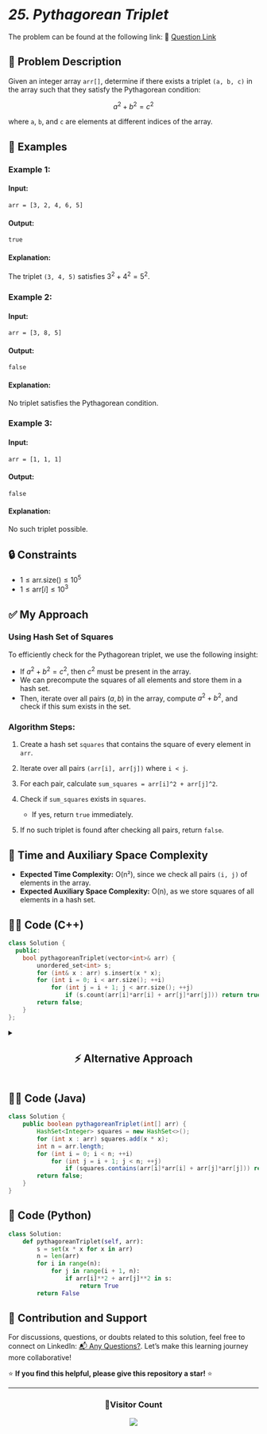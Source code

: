 # *25. Pythagorean Triplet*

The problem can be found at the following link: 🔗 [Question Link](https://www.geeksforgeeks.org/problems/pythagorean-triplet3018/1)

## **🧩 Problem Description**

Given an integer array `arr[]`, determine if there exists a triplet `(a, b, c)` in the array such that they satisfy the Pythagorean condition:

$$
a^2 + b^2 = c^2
$$

where `a`, `b`, and `c` are elements at different indices of the array.

## **📘 Examples**

### **Example 1:**

#### **Input:**

`arr = [3, 2, 4, 6, 5]`

#### **Output:**

`true`

#### **Explanation:**

The triplet `(3, 4, 5)` satisfies $3^2 + 4^2 = 5^2$.

### **Example 2:**

#### **Input:**

`arr = [3, 8, 5]`

#### **Output:**

`false`

#### **Explanation:**

No triplet satisfies the Pythagorean condition.

### **Example 3:**

#### **Input:**

`arr = [1, 1, 1]`

#### **Output:**

`false`

#### **Explanation:**

No such triplet possible.

## **🔒 Constraints**

* $1 \leq \text{arr.size()} \leq 10^5$
* $1 \leq \text{arr}[i] \leq 10^3$


## **✅ My Approach**

### **Using Hash Set of Squares**

To efficiently check for the Pythagorean triplet, we use the following insight:

* If $a^2 + b^2 = c^2$, then $c^2$ must be present in the array.
* We can precompute the squares of all elements and store them in a hash set.
* Then, iterate over all pairs $(a, b)$ in the array, compute $a^2 + b^2$, and check if this sum exists in the set.

### **Algorithm Steps:**

1. Create a hash set `squares` that contains the square of every element in `arr`.
2. Iterate over all pairs `(arr[i], arr[j])` where `i < j`.
3. For each pair, calculate `sum_squares = arr[i]^2 + arr[j]^2`.
4. Check if `sum_squares` exists in `squares`.

   * If yes, return `true` immediately.
5. If no such triplet is found after checking all pairs, return `false`.


## **🧮 Time and Auxiliary Space Complexity**

* **Expected Time Complexity:** O(n²), since we check all pairs `(i, j)` of elements in the array.
* **Expected Auxiliary Space Complexity:** O(n), as we store squares of all elements in a hash set.


## **🧑‍💻 Code (C++)**

```cpp
class Solution {
  public:
    bool pythagoreanTriplet(vector<int>& arr) {
        unordered_set<int> s;
        for (int& x : arr) s.insert(x * x);
        for (int i = 0; i < arr.size(); ++i)
            for (int j = i + 1; j < arr.size(); ++j)
                if (s.count(arr[i]*arr[i] + arr[j]*arr[j])) return true;
        return false;
    }
};
```

<details>
<summary><h2 align="center">⚡ Alternative Approach</h2></summary>


## 📊 **2️⃣ Frequency Array & Math (O(k²))**

Use a fixed-size frequency array (max value ≤1000) and check `c = √(a²+b²)`.

### **Algorithm Steps:**

1. Build `freq[1001]` for counts of each value.
2. Collect sorted `unique_nums` where `freq[x] > 0`.
3. For each `i ≤ j` in `unique_nums`:

   * Compute `c2 = a*a + b*b`, `c = round(sqrt(c2))`.
   * If `c ≤ 1000`, `c*c == c2`, and `freq[c] > 0`, validate counts:

     * If all three equal, `freq[a] ≥ 3`.
     * If two equal, those freq≥2.
     * Else all distinct.
   * Return `true` if valid.
4. Return `false`.

```cpp
class Solution {
  public:
    bool pythagoreanTriplet(vector<int>& arr) {
        int freq[1001] = {0};
        for(int x: arr) freq[x]++;
        vector<int> u;
        for(int i=1;i<=1000;++i) if(freq[i]) u.push_back(i);
        int m = u.size();
        for(int i=0;i<m;++i) for(int j=i;j<m;++j) {
            int a=u[i], b=u[j], c2=a*a + b*b;
            int c = int(round(sqrt(c2)));
            if(c>1000 || c*c!=c2 || freq[c]==0) continue;
            if(a==b && b==c && freq[a]>=3) return true;
            if(a==b && freq[a]>=2 && freq[c]>=1 && c!=a) return true;
            if(a==c && freq[a]>=2 && freq[b]>=1 && b!=a) return true;
            if(b==c && freq[b]>=2 && freq[a]>=1 && a!=b) return true;
            if(a!=b && b!=c && a!=c) return true;
        }
        return false;
    }
};
```

### ✅ **Why This Approach?**

* Exploits small value range for O(1) existence checks.
* Ensures correct index‐distinctness via frequency validation.

#### 📝 **Complexity Analysis:**

* **Time:** O(k²), k ≤ 1000 unique values → worst \~10⁶ operations.
* **Auxiliary Space:** O(1) (fixed array of size 1001).



## 🆚 **Comparison of Approaches**

| **Approach**                | ⏱️ **Time** | 🗂️ **Space** | ✅ **Pros**                                  | ⚠️ **Cons**                        |
| --------------------------- | ----------- | ------------- | ------------------------------------------- | ---------------------------------- |
| 🔢 Hash Set of Squares      | 🟢 O(n²)    | 🟢 O(n)       | Simple, single pass, O(1) lookups           | Extra hash memory                  |
| ⚙️ Frequency Array & Math   | 🟢 O(k²)    | 🟢 O(1)       | Constant extra space, leverages constraints | Only works when max(arr\[i]) small |


### ✅ **Best Choice by Scenario**

| **Scenario**                              | **Recommended Approach**              |
|-------------------------------------------|-------------------------------------|
| 🏆 Fastest solution for large or generic input   | 🥇 Hash Set of Squares (One-Pass DP) |
| 🔧 Optimized for small value ranges with O(1) space | 🥈 Frequency Array & Math            |

</details>

## **🧑‍💻 Code (Java)**

```java
class Solution {
    public boolean pythagoreanTriplet(int[] arr) {
        HashSet<Integer> squares = new HashSet<>();
        for (int x : arr) squares.add(x * x);
        int n = arr.length;
        for (int i = 0; i < n; ++i)
            for (int j = i + 1; j < n; ++j)
                if (squares.contains(arr[i]*arr[i] + arr[j]*arr[j])) return true;
        return false;
    }
}
```


## **🐍 Code (Python)**

```python
class Solution:
    def pythagoreanTriplet(self, arr):
        s = set(x * x for x in arr)
        n = len(arr)
        for i in range(n):
            for j in range(i + 1, n):
                if arr[i]**2 + arr[j]**2 in s:
                    return True
        return False
```

## 🧠 Contribution and Support

For discussions, questions, or doubts related to this solution, feel free to connect on LinkedIn: [📬 Any Questions?](https://www.linkedin.com/in/patel-hetkumar-sandipbhai-8b110525a/). Let’s make this learning journey more collaborative!

⭐ **If you find this helpful, please give this repository a star!** ⭐

--- 

<div align="center">
  <h3><b>📍Visitor Count</b></h3>
</div>

<p align="center">
  <img src="https://profile-counter.glitch.me/Hunterdii/count.svg" />
</p>
